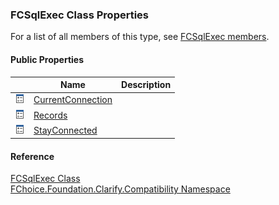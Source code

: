 ﻿### FCSqlExec Class Properties

For a list of all members of this type, see [FCSqlExec members](FChoice.Foundation.Clarify.Compatibility~FChoice.Foundation.Clarify.Compatibility.FCSqlExec_members.md).

#### Public Properties

|   | Name | Description |
| --- | --- | --- |
| ![Public Property](dotnetimages/publicProperty.png) | [CurrentConnection](FChoice.Foundation.Clarify.Compatibility~FChoice.Foundation.Clarify.Compatibility.FCSqlExec~CurrentConnection.md) |   |
| ![Public Property](dotnetimages/publicProperty.png) | [Records](FChoice.Foundation.Clarify.Compatibility~FChoice.Foundation.Clarify.Compatibility.FCSqlExec~Records.md) |   |
| ![Public Property](dotnetimages/publicProperty.png) | [StayConnected](FChoice.Foundation.Clarify.Compatibility~FChoice.Foundation.Clarify.Compatibility.FCSqlExec~StayConnected.md) |   |





#### Reference

[FCSqlExec Class](FChoice.Foundation.Clarify.Compatibility~FChoice.Foundation.Clarify.Compatibility.FCSqlExec.md)  
[FChoice.Foundation.Clarify.Compatibility Namespace](FChoice.Foundation.Clarify.Compatibility~FChoice.Foundation.Clarify.Compatibility_namespace.md)